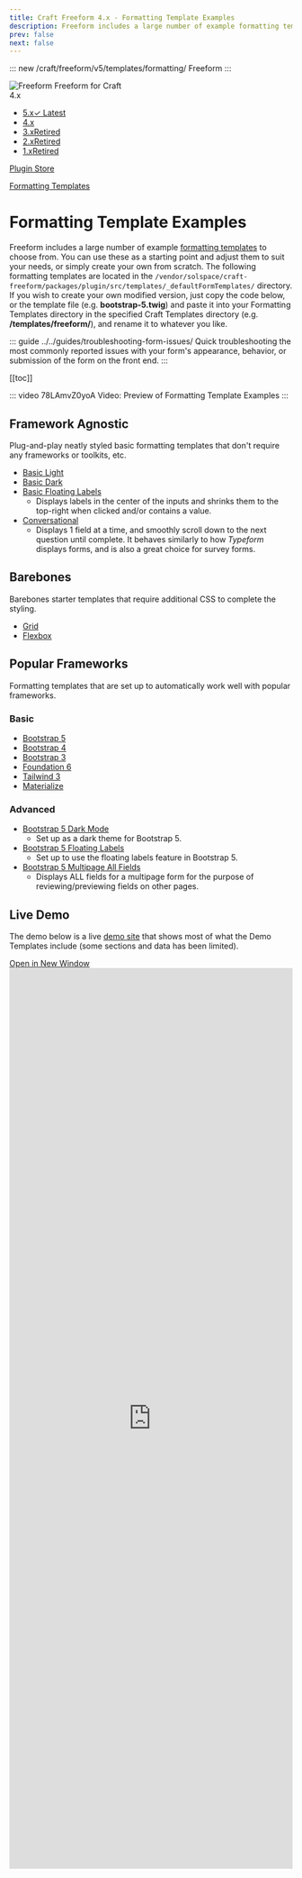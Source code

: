 ```yaml
---
title: Craft Freeform 4.x - Formatting Template Examples
description: Freeform includes a large number of example formatting templates to choose from. You can use these as a starting point and adjust them to suit your needs, or simply create your own from scratch.
prev: false
next: false
---
```


<meta property="og:image" content="https://docs.solspace.com/extras/social/craft/freeform/freeform.png" />

::: new /craft/freeform/v5/templates/formatting/
Freeform
:::

<div id="pr-heading">
    <img src="https://docs.solspace.com/extras/icons/products/freeform-icon.png" alt="Freeform" class="pr-image">
    <span class="pr-name">Freeform</span>
    <span class="pr-category">for Craft</span>
    <div class="pr-v-wrapper">
        <div class="pr-v">
            <span class="pr-v-v">4.x</span>
            <span class="pr-v-arrow arrow down"></span>
        </div>
        <ul class="pr-v-list">
            <li><a href="/craft/freeform/v5/">5.x<span class="pr-v-type pr-latest">✓ Latest</span></a></li>
            <li><a href="/craft/freeform/v4/">4.x</a></li>
            <li><a href="/craft/freeform/v3/">3.x<span class="pr-v-type pr-retired">Retired</span></a></li>
            <li><a href="/craft/freeform/v2/">2.x<span class="pr-v-type pr-retired">Retired</span></a></li>
            <li><a href="/craft/freeform/v1/">1.x<span class="pr-v-type pr-retired">Retired</span></a></li>
        </ul>
    </div>
    <div class="pr-buy">
        <a href="https://plugins.craftcms.com/freeform" class="button button-blue"><span class="external-url">Plugin Store</span></a>
    </div>
</div>

<span class="page-section"><a href="/craft/freeform/v4/templates/formatting/">Formatting Templates</a></span>

# Formatting Template Examples

Freeform includes a large number of example [formatting templates](../../overview/formatting-templates.md) to choose from. You can use these as a starting point and adjust them to suit your needs, or simply create your own from scratch. The following formatting templates are located in the `/vendor/solspace/craft-freeform/packages/plugin/src/templates/_defaultFormTemplates/` directory. If you wish to create your own modified version, just copy the code below, or the template file (e.g. **bootstrap-5.twig**) and paste it into your Formatting Templates directory in the specified Craft Templates directory (e.g. **/templates/freeform/**), and rename it to whatever you like.

::: guide ../../guides/troubleshooting-form-issues/
Quick troubleshooting the most commonly reported issues with your form's appearance, behavior, or submission of the form on the front end.
:::


[[toc]]


::: video 78LAmvZ0yoA
Video: Preview of Formatting Template Examples
:::


## Framework Agnostic
Plug-and-play neatly styled basic formatting templates that don't require any frameworks or toolkits, etc.

- [Basic Light](./basic-light.md)
- [Basic Dark](./basic-dark.md)
- [Basic Floating Labels](./basic-floating-labels.md)
    - Displays labels in the center of the inputs and shrinks them to the top-right when clicked and/or contains a value.
- [Conversational](./conversational.md)
    - Displays 1 field at a time, and smoothly scroll down to the next question until complete. It behaves similarly to how _Typeform_ displays forms, and is also a great choice for survey forms.


## Barebones
Barebones starter templates that require additional CSS to complete the styling.

- [Grid](./grid.md)
- [Flexbox](./flexbox.md)


## Popular Frameworks
Formatting templates that are set up to automatically work well with popular frameworks.

### Basic

- [Bootstrap 5](./bootstrap-5.md)
- [Bootstrap 4](./bootstrap-4.md)
- [Bootstrap 3](./bootstrap-3.md)
- [Foundation 6](./foundation-6.md)
- [Tailwind 3](./tailwind-3.md)
- [Materialize](./materialize.md)

### Advanced

- [Bootstrap 5 Dark Mode](./bootstrap-5-dark.md)
    - Set up as a dark theme for Bootstrap 5.
- [Bootstrap 5 Floating Labels](./bootstrap-5-floating-labels.md)
    - Set up to use the floating labels feature in Bootstrap 5.
- [Bootstrap 5 Multipage All Fields](./bootstrap-5-multipage-all-fields.md)
    - Displays ALL fields for a multipage form for the purpose of reviewing/previewing fields on other pages.


## Live Demo

The demo below is a live [demo site](https://demo.solspace.net/craft/freeform-demo/) that shows most of what the Demo Templates include (some sections and data has been limited).

<div class="demo-buttons">
    <a href="https://demo.solspace.net/craft/freeform-demo/" target="_blank">Open in New Window</a>
</div>
<iframe title="App Demo" id="app-demo" src="https://demo.solspace.net/craft/freeform-demo/" scrolling="yes" height="1600px" width="100%" class="app-demo" frameborder="0"></iframe>